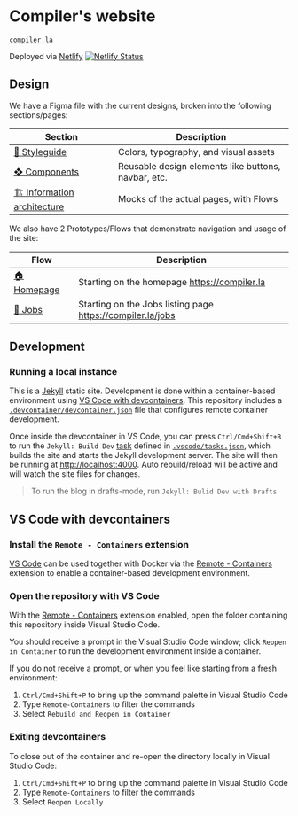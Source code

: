 # Compiler's website

[`compiler.la`](https://compiler.la)

Deployed via [Netlify](https://www.netlify.com)
[![Netlify Status](https://api.netlify.com/api/v1/badges/e6111c60-0ee2-4b02-a925-165411bb767b/deploy-status)](https://app.netlify.com/sites/compilerla/deploys)

## Design

We have a Figma file with the current designs, broken into the following sections/pages:

| Section | Description |
| ------- | ------------ |
| [🎨 Styleguide](https://www.figma.com/file/2gq3WJFdRFDefyHcgFMUGt/Current-compiler.la?node-id=0%3A1) | Colors, typography, and visual assets |
| [❖ Components](https://www.figma.com/file/2gq3WJFdRFDefyHcgFMUGt/Current-compiler.la?node-id=2%3A2) | Reusable design elements like buttons, navbar, etc. |
| [🏗 Information architecture](https://www.figma.com/file/2gq3WJFdRFDefyHcgFMUGt/Current-compiler.la?node-id=2%3A3) | Mocks of the actual pages, with Flows |

We also have 2 Prototypes/Flows that demonstrate navigation and usage of the site:

| Flow | Description |
| ------- | ------------ |
| [🏠 Homepage](https://www.figma.com/proto/2gq3WJFdRFDefyHcgFMUGt/Current-compiler.la?page-id=2%3A3&node-id=8%3A59&viewport=646%2C299%2C0.21&scaling=min-zoom&starting-point-node-id=8%3A59&show-proto-sidebar=1) | Starting on the homepage https://compiler.la |
| [💼 Jobs](https://www.figma.com/proto/2gq3WJFdRFDefyHcgFMUGt/Current-compiler.la?page-id=2%3A3&node-id=10%3A101&viewport=646%2C299%2C0.21&scaling=min-zoom&starting-point-node-id=10%3A101&show-proto-sidebar=1) | Starting on the Jobs listing page https://compiler.la/jobs |

## Development

### Running a local instance

This is a [Jekyll][jekyll] static site. Development is done within a container-based environment using [VS Code with devcontainers](#vs-code-with-devcontainers). This repository includes a [`.devcontainer/devcontainer.json`](devcontainer-config-file) file that configures remote container development.

Once inside the devcontainer in VS Code, you can press `Ctrl/Cmd+Shift+B` to run the `Jekyll: Build Dev` [task](https://code.visualstudio.com/docs/editor/tasks) defined in [`.vscode/tasks.json`][vscode-task-config-file], which builds the site and starts the Jekyll development server. The site will then be running at <http://localhost:4000>. Auto rebuild/reload will be active and will watch the site files for changes.

> To run the blog in drafts-mode, run `Jekyll: Bulid Dev with Drafts`

## VS Code with devcontainers

### Install the `Remote - Containers` extension

[VS Code][vscode] can be used together with Docker via the [Remote - Containers][vscode-containers] extension to enable a container-based development environment.
### Open the repository with VS Code

With the [Remote - Containers][vscode-containers] extension enabled, open the folder containing this repository inside Visual
Studio Code.

You should receive a prompt in the Visual Studio Code window; click `Reopen in Container` to run the development environment
inside a container.

If you do not receive a prompt, or when you feel like starting from a fresh environment:

1. `Ctrl/Cmd+Shift+P` to bring up the command palette in Visual Studio Code
1. Type `Remote-Containers` to filter the commands
1. Select `Rebuild and Reopen in Container`

### Exiting devcontainers

To close out of the container and re-open the directory locally in Visual Studio Code:

1. `Ctrl/Cmd+Shift+P` to bring up the command palette in Visual Studio Code
1. Type `Remote-Containers` to filter the commands
1. Select `Reopen Locally`

[jekyll]: https://jekyllrb.com
[devcontainer-config-file]: https://github.com/compilerla/compiler.la/blob/main/.devcontainer/devcontainer.json
[vscode-task-config-file]: https://github.com/compilerla/compiler.la/blob/main/.vscode/tasks.json
[vscode]: https://code.visualstudio.com/
[vscode-containers]: https://code.visualstudio.com/docs/remote/containers
